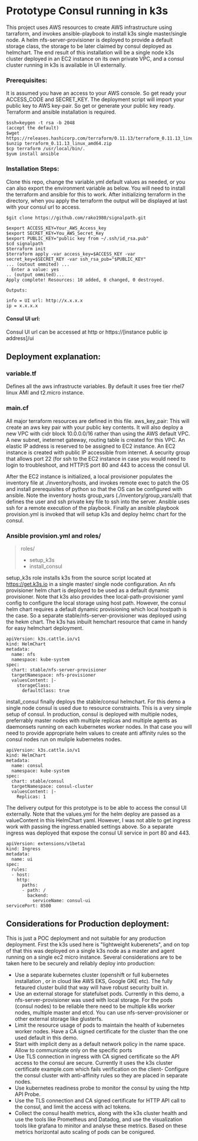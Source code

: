 # Prototype Consul running in k3s
This project uses AWS resources to create AWS infrastructure using tarraform, and invokes ansible-playbook to install k3s single master/single node. A helm nfs-server-provisioner is deployed to provide a default storage class, the storage to be later claimed by consul deployed as helmchart. The end result of this installation will be a single node k3s cluster deployed in an EC2 instance on its own private VPC, and a consul cluster running in k3s is available in UI externally.

### Prerequisites:
It is assumed you have an access to your AWS console. So get ready your ACCESS_CODE and SECRET_KEY. The deployment script will import your public key to AWS key-pair. So get or generate your public key ready. Terraform and ansible installation is required.
``` 
$ssh=keygen -t rsa -b 2048 
(accept the default)
$wget https://releases.hashicorp.com/terraform/0.11.13/terraform_0.11.13_linux_amd64.zip 
$unzip terraform_0.11.13_linux_amd64.zip
$cp terraform /usr/local/bin/.
$yum install ansible
```

### Installation Steps:
Clone this repo, change the variable.yml default values as needed, or you can also export the environment variable as below. You will need to install the terraform and ansible for this to work. After initializing terraform in the directory, when you apply the terraform the output will be displayed at last with your consul url to access.
```  
$git clone https://github.com/rako1980/signalpath.git
```
```
$export ACCESS_KEY=Your_AWS_Access_key
$export SECRET_KEY=You_AWS_Secret_Key
$export PUBLIC_KEY="public key from ~/.ssh/id_rsa.pub"
$cd signalpath
$terraform init
$terraform apply -var access_key=$ACCESS_KEY -var secret_key=$SECRET_KEY -var ssh_rsa_pub="$PUBLIC_KEY"
... (outout ommited) ...
  Enter a value: yes
.. (output ommited)...
Apply complete! Resources: 10 added, 0 changed, 0 destroyed.
```
```
Outputs:

info = UI url: http://x.x.x.x
ip = x.x.x.x
```

#### Consul UI url:
Consul UI url can be accessed at http or https://[instance public ip address]/ui


## Deployment explanation:
### variable.tf
Defines all the aws infrastructe variables. By default it uses free tier rhel7 linux AMI and t2.micro instance.
### main.cf
All major terraform resources are defined in this file. 
aws_key_pair: This will create an aws key pair with your public key contents. 
It will also deploy a new VPC with cidr block 10.0.0.0/16 rather than using the AWS default VPC. A new subnet, ineternet gateway, routing table is created for this VPC. An elastic IP address is reserved to be assigned to EC2 instance. An EC2 instance is created with public IP accessible from internet. A security group that allows port 22 (for ssh to the EC2 instance in case you would need to login to troubleshoot, and HTTP/S port 80 and 443 to access the consul UI.

After the EC2 instance is initialized, a local provisioner populates the inventory file at ./inventory/hosts, and invokes remote exec to patch the OS and install prerequisites of python so that the OS can be configured with ansible. Note the inventory hosts group_vars (./inventory/group_vars/all) that defines the user and ssh private key file to ssh into the server. Ansible uses ssh for a remote execution of the playbook. Finally an ansible playbook provision.yml is invoked that will setup k3s and deploy helmc chart for the consul.

### Ansible provision.yml and roles/
> roles/
> - setup_k3s
> - install_consul
 
setup_k3s role installs k3s from the source script located at https://get.k3s.io in a single master/ single node configuration. An nfs provisioner helm chart is deployed to be used as a default dynamic provisioner. Note that k3s also provides thee local-path-provisioner yaml config to configure the local storage using host path. However, the consul helm chart requires a default dynamic provisioning which local hostpath is the case. So a separate stable/nfs-server-provisioner was deployed using the hekm chart. The k3s has inbuilt hemchart resource that came in handy for easy helmchart deployment.
```
apiVersion: k3s.cattle.io/v1
kind: HelmChart
metadata:
  name: nfs
  namespace: kube-system
spec:
  chart: stable/nfs-server-provisioner
  targetNamespace: nfs-provisioner
  valuesContent: |-
    storageClass:
      defaultClass: true
```

install_consul finally deploys the stable/consul helmchart. For this demo a single node consul is used due to resource constraints. This is a very simple setup of consul. In production, consul is deployed with multiple nodes, preferrably master nodes with multiple replicas and multiple agents as daemonsets running on each kubernetes worker nodes. In that case you will need to provide appropriate helm values to create anti affinity rules so the consul nodes run on muliple kubernetes nodes.
```
apiVersion: k3s.cattle.io/v1
kind: HelmChart
metadata:
  name: consul
  namespace: kube-system
spec:
  chart: stable/consul
  targetNamespace: consul-cluster
  valuesContent: |-
    Replicas: 1
```
The delivery output for this prototype is to be able to access the consul UI externally. Note that the values.yml for the helm deploy are passed as a valueContent in this HelmChart yaml. However, I was not able to get ingress work with passing the ingress.enabled settings above. So a separate ingress was deployed that expose the consul UI service in port 80 and 443.
```
apiVersion: extensions/v1beta1
kind: Ingress
metadata:
  name: ui
spec:
  rules:
  - host:
    http:
      paths:
      - path: /
        backend:
          serviceName: consul-ui
servicePort: 8500
```

## Considerations for Production deployment:
This is just a POC deployment and not suitable for any production deployment. First the k3s used here is "lightweight kuberenets", and on top of that this was deployed on a single k3s node as a master and agent running on a single ec2 micro instance. Several considerations are to be taken here to be securely and reliably deploy into production:
- Use a separate kubernetes cluster (openshift or full kubernetes installation , or in cloud like AWS EKS, Google GKE etc). The fully fetaured cluster build that way will have robust security built in.
- Use an external storage for statefulset pods. Currently in this demo, a nfs-server-provisioner was used with local storage. For the pods (consul nodes) to be reliable there need to be multiple k8s worker nodes, multiple master and etcd. You can use nfs-server-provisioner or other external storage like glusterfs.
- Limit the resource usage of pods to maintain the health of kubernetes worker nodes.
Have a CA signed certificate for the cluster than the one used default in this demo.
- Start with implicit deny as a default network policy in the name space. Allow to communicate only on the specific ports
- Use TLS connection in ingress with CA signed certificate so the API access to the consul are secure. Currently it uses the k3s cluster certificate example.com which fails verification on the client- Configure the consul cluster with anti-affinity rules so they are placed in separate nodes.
- Use kubernetes readiness probe to monitor the consul by using the http API Probe.
- Use the TLS connection and CA signed certificate for HTTP API call to the consul, and limit the access with acl tokens.
- Collect the consul health metrics, along with the k3s cluster health and use the tools like Prometheus and Datadog, and use the visualization tools like grafana to minitor and analyse these metrics. Based on these metrics horizontal auto scaling of pods can be conigured.


